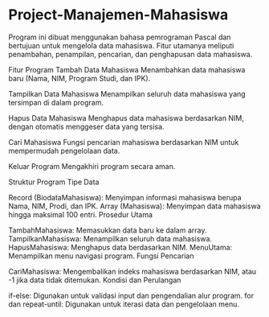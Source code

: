# Project-Manajemen-Mahasiswa

Program ini dibuat menggunakan bahasa pemrograman Pascal dan bertujuan untuk mengelola data mahasiswa. Fitur utamanya meliputi penambahan, penampilan, pencarian, dan penghapusan data mahasiswa.

Fitur Program
Tambah Data Mahasiswa
Menambahkan data mahasiswa baru (Nama, NIM, Program Studi, dan IPK).

Tampilkan Data Mahasiswa
Menampilkan seluruh data mahasiswa yang tersimpan di dalam program.

Hapus Data Mahasiswa
Menghapus data mahasiswa berdasarkan NIM, dengan otomatis menggeser data yang tersisa.

Cari Mahasiswa
Fungsi pencarian mahasiswa berdasarkan NIM untuk mempermudah pengelolaan data.

Keluar Program
Mengakhiri program secara aman.

Struktur Program
Tipe Data

Record (BiodataMahasiswa): Menyimpan informasi mahasiswa berupa Nama, NIM, Prodi, dan IPK.
Array (Mahasiswa): Menyimpan data mahasiswa hingga maksimal 100 entri.
Prosedur Utama

TambahMahasiswa: Memasukkan data baru ke dalam array.
TampilkanMahasiswa: Menampilkan seluruh data mahasiswa.
HapusMahasiswa: Menghapus data berdasarkan NIM.
MenuUtama: Menampilkan menu navigasi program.
Fungsi Pencarian

CariMahasiswa: Mengembalikan indeks mahasiswa berdasarkan NIM, atau -1 jika data tidak ditemukan.
Kondisi dan Perulangan

if-else: Digunakan untuk validasi input dan pengendalian alur program.
for dan repeat-until: Digunakan untuk iterasi data dan pengelolaan menu.
